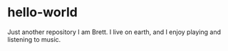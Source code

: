 # hello-world
Just another repository
I am Brett. I live on earth, and I enjoy playing and listening to music.
